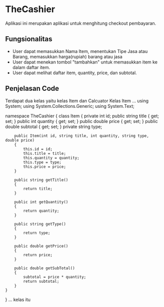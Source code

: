 # TheCashier
Aplikasi ini merupakan aplikasi untuk menghitung checkout pembayaran.

## Fungsionalitas
- User dapat memasukkan Nama Item, menentukan Tipe Jasa atau Barang, memasukkan harga(rupiah) barang atau jasa
- User dapat menekan tombol "tambahkan" untuk memasukkan item ke dalam daftar item.
- User dapat melihat daftar item, quantity, price, dan subtotal.

## Penjelasan Code
Terdapat dua kelas yaitu kelas Item dan Calcuator
Kelas Item
...
using System;
using System.Collections.Generic;
using System.Text;

namespace TheCashier
{
    class Item
    {
        private int id;
        public string title { get; set; }
        public int quantity { get; set; }
        public double price { get; set; }
        public double subtotal { get; set; }
        private string type;
        
        public Item(int id, string title, int quantity, string type, double price) 
        {
            this.id = id;
            this.title = title;
            this.quantity = quantity;
            this.type = type;
            this.price = price;
        }

        public string getTitle()
        {
            return title;
        }

        public int getQuantity()
        {
            return quantity;
        }

        public string getType()
        {
            return type;
        }

        public double getPrice()
        {
            return price;
        }

        public double getSubTotal()
        {
            subtotal = price * quantity;
            return subtotal;
        }
    }
}
...
kelas itu
